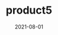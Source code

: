 ---
title: "product5"
date: 2021-08-01
image: "/images/blog-cover.png"
description: "This is a short description of the product."
link: "https://lastpup.com"
---